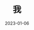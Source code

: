---
title: '我'
image: https://img.koobai.com/article/writer.jpg
url: "about"
date: 2023-01-06
layout: about
description: '出生成长在江西婺源，大学主修服装设计专业。毕业之后跟Eileen到了浙江杭州。为了孩子上学，2019年成为新杭州人，定居杭州~~'
menu:
  main:
    name: "看我"
    weight: 10
---